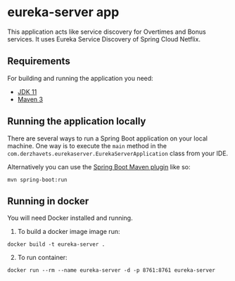 # eureka-server app

This application acts like service discovery for Overtimes and Bonus services.
It uses Eureka Service Discovery of Spring Cloud Netflix.

## Requirements

For building and running the application you need:

- [JDK 11](https://jdk.java.net/11/)
- [Maven 3](https://maven.apache.org)

## Running the application locally

There are several ways to run a Spring Boot application on your local machine. One way is to execute the `main` method in the `com.derzhavets.eurekaserver.EurekaServerApplication` class from your IDE.

Alternatively you can use the [Spring Boot Maven plugin](https://docs.spring.io/spring-boot/docs/current/reference/html/build-tool-plugins-maven-plugin.html) like so:
```
mvn spring-boot:run
```

## Running in docker

You will need Docker installed and running.
1. To build a docker image image run:
```
docker build -t eureka-server . 
```
2. To run container:
```
docker run --rm --name eureka-server -d -p 8761:8761 eureka-server
```